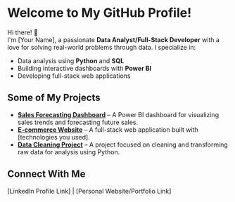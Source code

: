 # Welcome to My GitHub Profile!

Hi there! 👋  
I'm [Your Name], a passionate **Data Analyst/Full-Stack Developer** with a love for solving real-world problems through data. I specialize in:
- Data analysis using **Python** and **SQL**
- Building interactive dashboards with **Power BI**
- Developing full-stack web applications

## Some of My Projects
- **[Sales Forecasting Dashboard](link-to-repo)** – A Power BI dashboard for visualizing sales trends and forecasting future sales.
- **[E-commerce Website](link-to-repo)** – A full-stack web application built with [technologies you used].
- **[Data Cleaning Project](link-to-repo)** – A project focused on cleaning and transforming raw data for analysis using Python.

## Connect With Me
[LinkedIn Profile Link] | [Personal Website/Portfolio Link]
